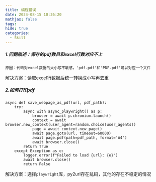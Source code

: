 ```yaml
---
title: 编程错误
date: 2024-08-15 10:36:20
mathjax: false
tags: 
hide: true
categories:
  - Skill
---
```

#####  1.问题描述：保存的pdf数目和excel行数对应不上

	原因：代码对excel数据的大小写不敏感，'pdf.pdf'和'PDF.pdf'可以对应一个文件
解决方案：读取excel行数据后统一转换成小写再去重

##### 2.如何打印pdf

```
async def save_webpage_as_pdf(url, pdf_path):
    try:
        async with async_playwright() as p:
            browser = await p.chromium.launch()
            context = await browser.new_context(user_agent=random.choice(user_agents))
            page = await context.new_page()
            await page.goto(url, timeout=60000)
            await page.pdf(path=pdf_path, format='A4')
            await browser.close()
        return True
    except Exception as e:
        logger.error(f"Failed to load {url}: {e}")
        await browser.close()
        return False
```

解决方案：选择`playwright`库，py2url存在乱码，其他的存在不稳定的情况